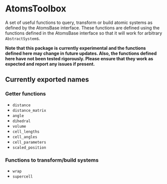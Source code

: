# AtomsToolbox

A set of useful functions to query, transform or build atomic systems as
defined by the AtomsBase interface. These functions are defined using the 
functions defined in the AtomsBase interface so that it will work for arbitrary
`AbstractSystem`s.

**Note that this package is currently experimental and the functions defined
here may change in future updates. Also, the functions defined here have not
been tested rigorously. Please ensure that they work as expected and report any
issues if present.**

## Currently exported names

### Getter functions

- `distance`
- `distance_matrix`
- `angle`
- `dihedral`
- `volume`
- `cell_lengths`
- `cell_angles`
- `cell_parameters`
- `scaled_position`

### Functions to transform/build systems

- `wrap`
- `supercell`
